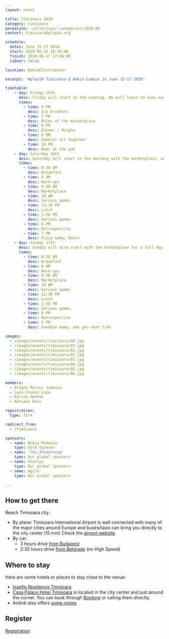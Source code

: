 ```yaml
---
layout: event

title: Timisoara 2018
category: timisoara
permalink: :collection/:categories/2018-06
contact: timisoara@play14.org

schedule:
  dates: June 15-17 2018
  start: 2018-06-15 18:30:00
  finish: 2018-06-17 17:00:00
  isOver: false

location: NokiaElectromotor

excerpt: "#play14 Timisoara @ Nokia Campus in June 15-17 2018"

timetable:
    - day: Friday 15th
      desc: Friday will start in the evening. We will learn to know each other and share a nice dinner all together.
      times:
        - time: 6 PM
          desc: Ice breakers
        - time: 7 PM
          desc: Rules of the marketplace
        - time: 8 PM
          desc: Dinner / Mingle
        - time: 9 PM
          desc: Game(s) all together
        - time: 10 PM
          desc: Beer at the pub
    - day: Saturday 16th
      desc: Saturday will start in the morning with the marketplace, and then we will play games all day long.
      times:
        - time: 8:30 AM
          desc: Breakfast
        - time: 9 AM
          desc: Warm-ups
        - time: 9:30 AM
          desc: Marketplace
        - time: 10 AM
          desc: Serious games
        - time: 12:30 PM
          desc: Lunch
        - time: 1:30 PM
          desc: Serious games
        - time: 6 PM
          desc: Retrospective
        - time: 7 PM
          desc: Pizza &amp; Beers
    - day: Sunday 17th
      desc: Sunday will also start with the marketplace for a full day of games. Whoever needs to catch a plane can leave earlier.
      times:
        - time: 8:30 AM
          desc: Breakfast
        - time: 9 AM
          desc: Warm-ups
        - time: 9:30 AM
          desc: Marketplace
        - time: 10 AM
          desc: Serious games
        - time: 12:30 PM
          desc: Lunch
        - time: 1:30 PM
          desc: Serious games
        - time: 4 PM
          desc: Retrospective
        - time: 5 PM
          desc: Goodbye &amp; see you next time

images:
  - /images/events/timisoara/08.jpg
  - /images/events/timisoara/07.jpg
  - /images/events/timisoara/01.jpg
  - /images/events/timisoara/02.jpg
  - /images/events/timisoara/03.jpg
  - /images/events/timisoara/04.jpg
  - /images/events/timisoara/05.jpg
  - /images/events/timisoara/06.jpg

members:
  - Dragos Marius Jumanca
  - Leon-Cosmin Lupu
  - Karina Herman
  - Adriana Rusu

registration: 
  type: form

redirect_from:
  - /timisoara

sponsors:
  - name: Nokia Romania
    type: Gold Sponsor
  - name: '[ki:]®Learning'
    type: Our global sponsors
  - name: Stattys
    type: Our global sponsors
  - name: Agile²
    type: Our global sponsors

---
```


## How to get there

Reach Timisoara city:
* <i class='fa fa-plane fa-2x fa-fw'></i>
  By plane: Timisoara International Airport is well connected with many of the major cities around Europe and buses/taxis can bring you directly to the city center (15 min)
  Check the [airport website](http://aerotim.ro/)
* <i class='fa fa-automobile fa-2x fa-fw'></i>
  By car: 
  * 3 hours drive [from Budapest](https://www.google.lu/maps/dir/Budapest,+Hungary/Nokia+(ex-Alcatel+Lucent),+Bulevardul+Republicii,+Timi%C8%99oara,+Timi%C8%99+County,+Romania/@46.6228373,18.9450191,8z/data=!3m1!4b1!4m14!4m13!1m5!1m1!1s0x4741c334d1d4cfc9:0x400c4290c1e1160!2m2!1d19.040235!2d47.497912!1m5!1m1!1s0x47455d7b2821e4ad:0x9eeb89884ab984db!2m2!1d21.21106!2d45.750903!3e0?hl=en)
  * 2:30 hours drive [from Belgrade](https://www.google.lu/maps/dir/Belgrade,+Serbia/Nokia+(ex-Alcatel+Lucent),+Bulevardul+Republicii,+Timi%C8%99oara,+Timi%C8%99+County,+Romania/@45.268278,20.1049334,9z/data=!3m1!4b1!4m13!4m12!1m5!1m1!1s0x475a7aa3d7b53fbd:0x1db8645cf2177ee4!2m2!1d20.4489216!2d44.786568!1m5!1m1!1s0x47455d7b2821e4ad:0x9eeb89884ab984db!2m2!1d21.21106!2d45.750903?hl=en) (no High Speed)

<div class='two spacing'></div>

## Where to stay 

Here are some hotels or places to stay close to the venue:
* <i class='fa fa-hotel fa-2x fa-fw'></i>
  [Iosefin Residence Timisoara](http://iosefinresidence.ro/)  
* <i class='fa fa-hotel fa-2x fa-fw'></i>
  [Casa Palace Hotel Timisoara](http://hoteltimisoara.ro/ro/) is located in the city center and just around the corner. 
  You can book through [Booking](http://www.booking.com) or calling them directly.  
* <i class='fa fa-globe fa-2x fa-fw'></i>
  Airbnb also offers [some rooms](https://www.airbnb.com/s/Timi%C8%99oara--Timi%C8%99-County--Romania?guests=1&adults=1&children=0&infants=0&place_id=ChIJp7UPy31nRUcRSWeTc2Svf1M&checkin=07%2F14%2F2018&source=bb&page=1&allow_override%5B%5D=&checkout=07%2F16%2F2018&ss_id=u7iwpyhm&s_tag=-4PtH6fC)
  
## Register

<a title="Registration" href="https://www.weezevent.com/?c=sys_widget" class="weezevent-widget-integration" target="_blank" data-src="https://www.weezevent.com/widget_billeterie.php?id_evenement=323358&lg_billetterie=2&code=42627&resize=1&width_auto=1&color_primary=00AEEF" data-width="650" data-height="600" data-id="323358" data-resize="1" data-width_auto="1" data-noscroll="0" data-nopb="0">Registration</a><script type="text/javascript" src="https://www.weezevent.com/js/widget/min/widget.min.js"></script>